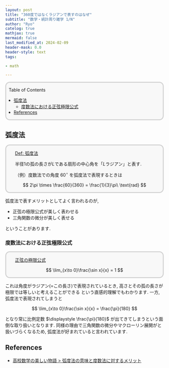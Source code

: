 ```yaml
---
layout: post
title: "360度ではなくラジアンで表すのはなぜ"
subtitle: "数学・統計周り雑学 1/N"
author: "Ryo"
catelog: true
mathjax: true
mermaid: false
last_modified_at: 2024-02-09
header-mask: 0.0
header-style: text
tags:

- math

---
```


<div style='border-radius: 1em; border-style:solid; border-color:#D3D3D3; background-color:#F8F8F8'>

<p class="h4">&nbsp;&nbsp;Table of Contents</p>

<!-- START doctoc generated TOC please keep comment here to allow auto update -->
<!-- DON'T EDIT THIS SECTION, INSTEAD RE-RUN doctoc TO UPDATE -->

- [弧度法](#%E5%BC%A7%E5%BA%A6%E6%B3%95)
  - [度数法における正弦極限公式](#%E5%BA%A6%E6%95%B0%E6%B3%95%E3%81%AB%E3%81%8A%E3%81%91%E3%82%8B%E6%AD%A3%E5%BC%A6%E6%A5%B5%E9%99%90%E5%85%AC%E5%BC%8F)
- [References](#references)

<!-- END doctoc generated TOC please keep comment here to allow auto update -->


</div>

## 弧度法

<div style='padding-left: 2em; padding-right: 2em; border-radius: 1em; border-style:solid; border-color:#D3D3D3; background-color:#F8F8F8'>
<p class="h4"><ins>Def: 弧度法</ins></p>

半径1の孤の長さが$L$である扇形の中心角を「$L$ラジアン」と表す.

（例）度数法での角度 $60^\circ$ を弧度法で表現するときは

$$
2\pi \times \frac{60}{360} = \frac{1}{3}\pi\ \text{rad}
$$

</div>

弧度法で表すメリットとしてよく言われるのが, 

- 正弦の極限公式が美しく表わせる
- 三角関数の微分が美しく表せる

ということがあります.

### 度数法における正弦極限公式

<div style='padding-left: 2em; padding-right: 2em; border-radius: 1em; border-style:solid; border-color:#D3D3D3; background-color:#F8F8F8'>
<p class="h4"><ins>正弦の極限公式</ins></p>

$$
\lim_{x\to 0}\frac{\sin x}{x} = 1
$$

</div>

これは角度がラジアン(=この長さ)で表現されているとき, 高さとその孤の長さが極限では等しいと考えることができる
という直感的理解でもわかります. 一方, 弧度法で表現されてしまうと

$$
\lim_{x\to 0}\frac{\sin x}{x} = \frac{\pi}{180}
$$

となり常に比例定数 $\displaystyle \frac{\pi}{180}$ が出てきてしまうという面倒な取り扱いとなります.
同様の理由で三角関数の微分やマクローリン展開がと扱いづらくなるため, 弧度法が好まれていると言われています.


References
----------
- [高校数学の美しい物語 > 弧度法の意味と度数法に対するメリット](https://manabitimes.jp/math/1072)
